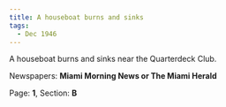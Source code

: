 ```yaml
---  
title: A houseboat burns and sinks  
tags:  
  - Dec 1946  
---  
```

  
A houseboat burns and sinks near the Quarterdeck Club.  
  
Newspapers: **Miami Morning News or The Miami Herald**  
  
Page: **1**, Section: **B** 
